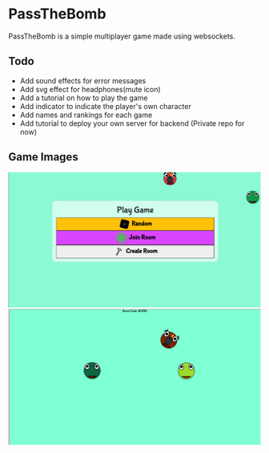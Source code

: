 # PassTheBomb

PassTheBomb is a simple multiplayer game made using websockets.

## Todo

- Add sound effects for error messages
- Add svg effect for headphones(mute icon)
- Add a tutorial on how to play the game
- Add indicator to indicate the player's own character
- Add names and rankings for each game
- Add tutorial to deploy your own server for backend (Private repo for now)

## Game Images
![Menu Page](./sample/menu.png)
![Game Page](./sample/game.webp)